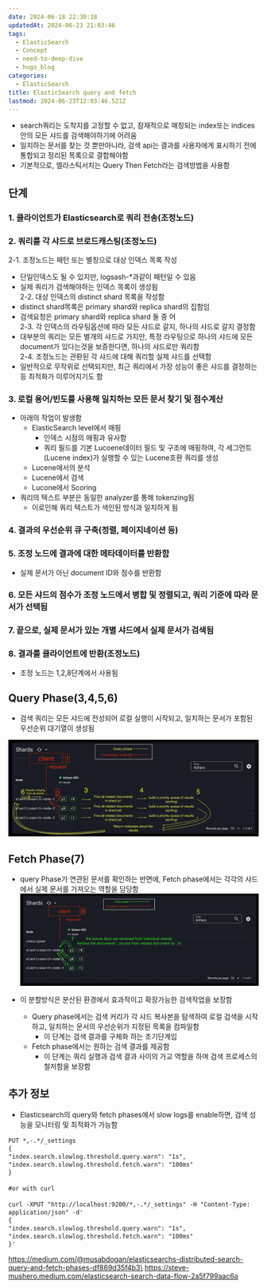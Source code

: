 ```yaml
---
date: 2024-06-18 22:30:18
updatedAt: 2024-06-23 21:03:46
tags:
  - ElasticSearch
  - Concept
  - need-to-deep-dive
  - hugo_blog
categories:
  - ElasticSearch
title: ElasticSearch query and fetch
lastmod: 2024-06-23T12:03:46.521Z
---
```

* search쿼리는 도착지를 고정할 수 없고, 잠재적으로 매칭되는 index또는 indices안의 모든 샤드를 검색해야하기에 어려움
* 일치하는 문서를 찾는 것 뿐만아니라, 검색 api는 결과를 사용자에게 표시하기 전에 통합되고 정리된 목록으로 결합해야함
* 기본적으로, 엘라스틱서치는 Query Then Fetch라는 검색방법을 사용함

## 단계

### 1. 클라이언트가 Elasticsearch로 쿼리 전송(조정노드)

### 2. 쿼리를 각 샤드로 브로드캐스팅(조정노드)

2-1. 조정노드는 패턴 또는 별칭으로 대상 인덱스 목록 작성

* 단일인덱스도 될 수 있지만, logsash-\*과같이 패턴일 수 있음
* 실제 쿼리가 검색해야하는 인덱스 목록이 생성됨\
  2-2. 대상 인덱스의 distinct shard 목록을 작성함
* distinct shard목록은 primary shard와 replica shard의 집함임
* 검색요청은 primary shard와 replica shard 둘 중 어\
  2-3. 각 인덱스의 라우팅옵션에 따라 모든 샤드로 갈지, 하나의 샤드로 갈지 결정함
* 대부분의 쿼리는 모든 별개의 샤드로 가지만, 특정 라우팅으로 하나의 샤드에 모든 document가 있다는것을 보증한다면, 하나의 샤드로만 쿼리함\
  2-4. 조정노드는 관롼된 각 샤드에 대해 쿼리할 실제 샤드를 선택함
* 일반적으로 무작위로 선택되지만, 최근 쿼리에서 가장 성능이 좋은 샤드를 결정하는 등 최적화가 이루어지기도 함

### 3. 로컬 용어/빈도를 사용해 일치하는 모든 문서 찾기 및 점수계산

* 아래의 작업이 발생함
  * ElasticSearch level에서 매핑
    * 인덱스 시점의 매핑과 유사함
    * 쿼리 필드를 기본 Lucoene데이터 필드 및 구조에 매핑하여, 각 세그먼트(Lucene index)가 실행할 수 있는 Lucene호환 쿼리를 생성
  * Lucene에서의 분석
  * Lucene에서 검색
  * Lucone에서 Scoring
* 쿼리의 텍스트 부분은 동일한 analyzer를 통해 tokenzing됨
  * 이로인해 쿼리 텍스트가 색인된 방식과 일치하게 됨

### 4. 결과의 우선순위 큐 구축(정렬, 페이지네이션 등)

### 5. 조정 노드에 결과에 대한 메타데이터를 반환함

* 실제 문서가 아닌 document ID와 점수를 반환함

### 6. 모든 샤드의 점수가 조정 노드에서 병합 및 정렬되고, 쿼리 기준에 따라 문서가 선택됨

### 7. 끝으로, 실제 문서가 있는 개별 샤드에서 실제 문서가 검색됨

### 8. 결과를 클라이언트에 반환(조정노드)

* 조정 노드는 1,2,8단계에서 사용됨

## Query Phase(3,4,5,6)

* 검색 쿼리는 모든 샤드에 전성되어 로컬 실행이 시작되고, 일치하는 문서가 포함된 우선순위 대기열이 생성됨

![|center](/image/real-resource-image/Pasted%20image%2020240618223803.png)

## Fetch Phase(7)

* query Phase가 연관된 문서를 확인하는 반면에,  Fetch phase에서는 각각의 샤드에서 실제 문서를 가져오는 역할을 담당함\
  ![](/image/real-resource-image/Pasted%20image%2020240618223931.png)

* 이 분할방식은 분산된 환경에서 효과적이고 확장가능한 검색작업을 보장함
  * Query phase에서는 검색 커리가 각 샤드 복사본을 탐색하여 로컬 검색을 시작하고, 일치하는 문서의 우선순위가 지정된 목록을 컴파일함
    * 이 단계는 검색 결과를 구체화 하는 초기단계임
  * Fetch phase에서는 원하는 검색 결과를 제공함
    * 이 단계는 쿼리 실행과 검색 결과 사이의 가교 역할을 하며 검색 프로세스의 철저함을 보장함

## 추가 정보

* Elasticsearch의 query와 fetch phases에서 slow logs를 enable하면, 검색 성능을 모니터링 및 최적화가 가능함

```HTTp
PUT *,-.*/_settings  
{  
"index.search.slowlog.threshold.query.warn": "1s",  
"index.search.slowlog.threshold.fetch.warn": "100ms"  
}  
  
#or with curl  
  
curl -XPUT "http://localhost:9200/*,-.*/_settings" -H "Content-Type: application/json" -d'  
{  
"index.search.slowlog.threshold.query.warn": "1s",  
"index.search.slowlog.threshold.fetch.warn": "100ms"  
}'
```

https://medium.com/@musabdogan/elasticsearchs-distributed-search-query-and-fetch-phases-df869d35f4b3\
https://steve-mushero.medium.com/elasticsearch-search-data-flow-2a5f799aac6a
